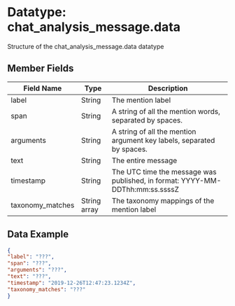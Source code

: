 # Datatype: chat_analysis_message.data 

Structure of the chat_analysis_message.data datatype


## Member Fields

| Field Name | Type | Description
| --- | --- | --- |
| label | String | The mention label
| span | String | A string of all the mention words, separated by spaces.
| arguments | String | A string of all the mention argument key labels, separated by spaces.
| text | String | The entire message
| timestamp | String | The UTC time the message was published, in format: YYYY-MM-DDThh:mm:ss.ssssZ
| taxonomy_matches | String array | The taxonomy mappings of the mention label 


## Data Example
```json
{
"label": "???",
"span": "???",
"arguments": "???",
"text": "???",
"timestamp": "2019-12-26T12:47:23.1234Z",
"taxonomy_matches": "???"
}
```
